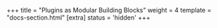 +++
title = "Plugins as Modular Building Blocks"
weight = 4
template = "docs-section.html"
[extra]
status = 'hidden'
+++